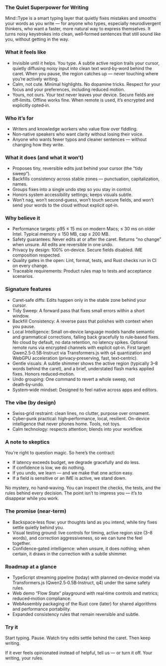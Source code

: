 <!--══════════════════════════════════════════════════
  ╔══════════════════════════════════════════════════════╗
  ║  ░  M I N D T Y P E R   M A N I F E S T O  ░░░░░░░░░  ║
  ║                                                      ║
  ║                                                      ║
  ║                                                      ║
  ║                                                      ║
  ║           ╌╌  P L A C E  H O L D E R  ╌╌             ║
  ║                                                      ║
  ║                                                      ║
  ║                                                      ║
  ║                                                      ║
  ╚══════════════════════════════════════════════════════╝
    • WHAT ▸ Product narrative: vision, feel, and proof points
    • WHY  ▸ Inspire non‑technical readers; convince skeptics
    • HOW  ▸ Story first, with measurable, verifiable claims
-->

### The Quiet Superpower for Writing

Mind::Type is a smart typing layer that quietly fixes mistakes and smooths your words as you write — for anyone who types, especially neurodivergent thinkers, who want a faster, more natural way to express themselves. It turns noisy keystrokes into clean, well‑formed sentences that still sound like you, without getting in the way.

### What it feels like

- Invisible until it helps. You type. A subtle active region trails your cursor, quietly diffusing noisy input into clean text word‑by‑word behind the caret. When you pause, the region catches up — never touching where you’re actively writing.
- Calm, not cute. Minimal highlights. No dopamine tricks. Respect for your focus and your preferences, including reduced motion.
- Yours, not ours. Your text never leaves your device. Secure fields are off‑limits. Offline works fine. When remote is used, it’s encrypted and explicitly opted‑in.

### Who it’s for

- Writers and knowledge workers who value flow over fiddling.
- Non‑native speakers who want clarity without losing their voice.
- Anyone who wants fewer typos and cleaner sentences — without changing how they write.

### What it does (and what it won’t)

- Proposes tiny, reversible edits just behind your cursor (the “tidy sweep”).
- Backfills consistency across stable zones — punctuation, capitalization, names.
- Groups fixes into a single undo step so you stay in control.
- Honors system accessibility settings; keeps visuals subtle.
- Won’t nag, won’t second‑guess, won’t touch secure fields, and won’t send your words to the cloud without explicit opt‑in.

### Why believe it

- Performance targets: p95 ≤ 15 ms on modern Macs; ≤ 30 ms on older Intel. Typical memory ≤ 150 MB, cap ≤ 200 MB.
- Safety guarantees: Never edits at or after the caret. Returns “no change” when unsure. All edits are reversible in one undo.
- Privacy by design: 100% on‑device. Secure fields disabled. IME composition respected.
- Quality gates in the open: Lint, format, tests, and Rust checks run in CI on every change.
- Traceable requirements: Product rules map to tests and acceptance scenarios.

### Signature features

- Caret‑safe diffs: Edits happen only in the stable zone behind your cursor.
- Tidy Sweep: A forward pass that fixes small errors within a short window.
- Backfill Consistency: A reverse pass that polishes with context when you pause.
- Local Intelligence: Small on‑device language models handle semantic and grammatical corrections, falling back gracefully to rule‑based fixes. No cloud by default, no data retention, no latency spikes. Optional remote runs via encrypted channels with explicit opt‑in. First target: Qwen2.5‑0.5B‑Instruct via Transformers.js with q4 quantization and WebGPU acceleration (privacy‑preserving, fast, text‑centric).
- Gentle visuals: A subtle shimmer shows the active region (typically 3–8 words behind the caret), and a brief, understated flash marks applied fixes. Honors reduced‑motion.
- Undo grouping: One command to revert a whole sweep, not death‑by‑undo.
- System‑wide mindset: Designed to feel native across apps and editors.

### The vibe (by design)

- Swiss‑grid restraint: clean lines, no clutter, purpose over ornament.
- Cyber‑punk practical: high‑performance, local, resilient. On-device intelligence that never phones home. Tools, not toys.
- Calm technology: respects attention; blends into your workflow.

### A note to skeptics

You’re right to question magic. So here’s the contract:

- If latency exceeds budget, we degrade gracefully and do less.
- If confidence is low, we do nothing.
- If you undo, we learn — and we make that one action easy.
- If a field is sensitive or an IME is active, we stand down.

No mystery, no hand‑waving. You can inspect the checks, the tests, and the rules behind every decision. The point isn’t to impress you — it’s to disappear while you work.

### The promise (near‑term)

- Backspace‑less flow: your thoughts land as you intend, while tiny fixes settle quietly behind you.
- Visual testing ground: live controls for timing, active region size (3–8 words), and correction aggressiveness, so we can tune the feel together.
- Confidence‑gated intelligence: when unsure, it does nothing; when certain, it draws in the correction with a subtle shimmer.

### Roadmap at a glance

- TypeScript streaming pipeline (today) with planned on‑device model via Transformers.js (Qwen2.5‑0.5B‑Instruct, q4) under the same safety rules.
- Web demo “Flow State” playground with real‑time controls and metrics; reduced‑motion compliance.
- WebAssembly packaging of the Rust core (later) for shared algorithms and performance portability.
- Expanded consistency rules that remain reversible and subtle.

### Try it

Start typing. Pause. Watch tiny edits settle behind the caret. Then keep writing.

If it ever feels opinionated instead of helpful, tell us — or turn it off. Your writing, your rules.
